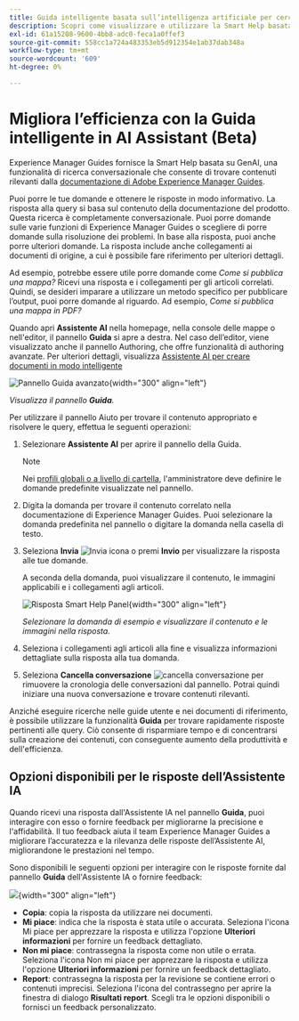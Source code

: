 ```yaml
---
title: Guida intelligente basata sull’intelligenza artificiale per cercare contenuti
description: Scopri come visualizzare e utilizzare la Smart Help basata sull’intelligenza artificiale.
exl-id: 61a15208-9600-4bb8-adc0-feca1a0ffef3
source-git-commit: 558cc1a724a483353eb5d912354e1ab37dab348a
workflow-type: tm+mt
source-wordcount: '609'
ht-degree: 0%

---
```


# Migliora l’efficienza con la Guida intelligente in AI Assistant (Beta)

Experience Manager Guides fornisce la Smart Help basata su GenAI, una funzionalità di ricerca conversazionale che consente di trovare contenuti rilevanti dalla [documentazione di Adobe Experience Manager Guides](https://experienceleague.adobe.com/en/docs/experience-manager-guides/using/overview).

Puoi porre le tue domande e ottenere le risposte in modo informativo. La risposta alla query si basa sul contenuto della documentazione del prodotto. Questa ricerca è completamente conversazionale. Puoi porre domande sulle varie funzioni di Experience Manager Guides o scegliere di porre domande sulla risoluzione dei problemi. In base alla risposta, puoi anche porre ulteriori domande. La risposta include anche collegamenti ai documenti di origine, a cui è possibile fare riferimento per ulteriori dettagli.

Ad esempio, potrebbe essere utile porre domande come *Come si pubblica una mappa?* Ricevi una risposta e i collegamenti per gli articoli correlati. Quindi, se desideri imparare a utilizzare un metodo specifico per pubblicare l’output, puoi porre domande al riguardo. Ad esempio, *Come si pubblica una mappa in PDF?*

Quando apri **Assistente AI** nella homepage, nella console delle mappe o nell&#39;editor, il pannello **Guida** si apre a destra. Nel caso dell’editor, viene visualizzato anche il pannello Authoring, che offre funzionalità di authoring avanzate. Per ulteriori dettagli, visualizza [Assistente AI per creare documenti in modo intelligente](./ai-assistant-right-panel.md)

![Pannello Guida avanzato](images/smart-help-panel.png){width="300" align="left"}

*Visualizza il pannello **Guida**.*

Per utilizzare il pannello Aiuto per trovare il contenuto appropriato e risolvere le query, effettua le seguenti operazioni:

1. Selezionare **Assistente AI** per aprire il pannello della Guida.

   >[!NOTE]
   >
   > Nei [profili globali o a livello di cartella](../cs-install-guide/conf-folder-level.md#conf-ai-guides-assistant), l&#39;amministratore deve definire le domande predefinite visualizzate nel pannello.

1. Digita la domanda per trovare il contenuto correlato nella documentazione di Experience Manager Guides. Puoi selezionare la domanda predefinita nel pannello o digitare la domanda nella casella di testo.

1. Seleziona **Invia** ![Invia icona](images/send-icon.svg) o premi **Invio** per visualizzare la risposta alle tue domande.

   A seconda della domanda, puoi visualizzare il contenuto, le immagini applicabili e i collegamenti agli articoli.

   ![Risposta Smart Help Panel](images/smart-help-panel-response.png){width="300" align="left"}


   *Selezionare la domanda di esempio e visualizzare il contenuto e le immagini nella risposta.*

1. Seleziona i collegamenti agli articoli alla fine e visualizza informazioni dettagliate sulla risposta alla tua domanda.


1. Seleziona **Cancella conversazione** ![cancella conversazione](images/clear-conversation-icon.svg) per rimuovere la cronologia delle conversazioni dal pannello. Potrai quindi iniziare una nuova conversazione e trovare contenuti rilevanti.

Anziché eseguire ricerche nelle guide utente e nei documenti di riferimento, è possibile utilizzare la funzionalità **Guida** per trovare rapidamente risposte pertinenti alle query. Ciò consente di risparmiare tempo e di concentrarsi sulla creazione dei contenuti, con conseguente aumento della produttività e dell&#39;efficienza.

## Opzioni disponibili per le risposte dell’Assistente IA

Quando ricevi una risposta dall&#39;Assistente IA nel pannello **Guida**, puoi interagire con esso o fornire feedback per migliorarne la precisione e l&#39;affidabilità. Il tuo feedback aiuta il team Experience Manager Guides a migliorare l’accuratezza e la rilevanza delle risposte dell’Assistente AI, migliorandone le prestazioni nel tempo.

Sono disponibili le seguenti opzioni per interagire con le risposte fornite dal pannello **Guida** dell&#39;Assistente IA o fornire feedback:

![](images/ai-assistant-response-options.png){width="300" align="left"}

- **Copia**: copia la risposta da utilizzare nei documenti.
- **Mi piace**: indica che la risposta è stata utile o accurata. Seleziona l&#39;icona Mi piace per apprezzare la risposta e utilizza l&#39;opzione **Ulteriori informazioni** per fornire un feedback dettagliato.
- **Non mi piace**: contrassegna la risposta come non utile o errata. Seleziona l&#39;icona Non mi piace per apprezzare la risposta e utilizza l&#39;opzione **Ulteriori informazioni** per fornire un feedback dettagliato.
- **Report**: contrassegna la risposta per la revisione se contiene errori o contenuti imprecisi. Seleziona l&#39;icona del contrassegno per aprire la finestra di dialogo **Risultati report**. Scegli tra le opzioni disponibili o fornisci un feedback personalizzato.
